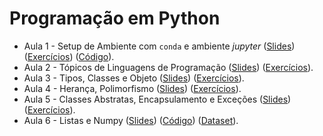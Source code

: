 # Programação em Python

* Aula 1 - Setup de Ambiente com `conda` e ambiente *jupyter* ([Slides](https://github.com/ai2-education-fiep-turma-4/02-programacao-python/blob/master/slides/aula1/02_python.pdf)) ([Exercícios](https://github.com/ai2-education-fiep-turma-4/02-programacao-python/tree/master/exercicios/aula1)) ([Código](https://github.com/ai2-education-fiep-turma-4/02-programacao-python/blob/master/src/aula1)).
* Aula 2 - Tópicos de Linguagens de Programação ([Slides](https://github.com/ai2-education-fiep-turma-4/02-programacao-python/blob/master/slides/aula2/slides.pdf)) ([Exercícios](https://github.com/ai2-education-fiep-turma-4/02-programacao-python/tree/master/exercicios/aula2)).
* Aula 3 - Tipos, Classes e Objeto ([Slides](https://github.com/ai2-education-fiep-turma-4/02-programacao-python/blob/master/slides/aula3/02_python_POO.pdf)) ([Exercícios](https://github.com/ai2-education-fiep-turma-4/02-programacao-python/tree/master/exercicios/aula3)).
* Aula 4 - Herança, Polimorfismo ([Slides](https://github.com/ai2-education-fiep-turma-4/02-programacao-python/blob/master/slides/aula4/04_python_heranca.pdf)) ([Exercícios](https://github.com/ai2-education-fiep-turma-4/02-programacao-python/tree/master/exercicios/aula4)).
* Aula 5 - Classes Abstratas, Encapsulamento e Exceções ([Slides](https://github.com/ai2-education-fiep-turma-4/02-programacao-python/blob/master/slides/aula5/diagramas.pdf)) ([Exercícios](https://github.com/ai2-education-fiep-turma-4/02-programacao-python/tree/master/exercicios/aula5)).
* Aula 6 - Listas e Numpy ([Slides](https://github.com/ai2-education-fiep-turma-4/02-programacao-python/blob/master/slides/aula5/06-Numpy.pdf)) ([Código](https://github.com/ai2-education-fiep-turma-4/02-programacao-python/blob/master/src/aula6)) ([Dataset](https://github.com/ai2-education-fiep-turma-4/02-programacao-python/blob/master/src/data)).



